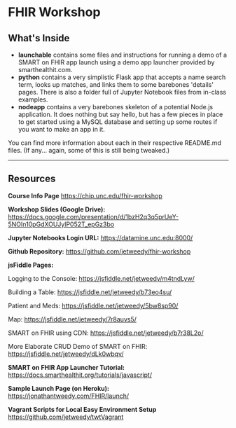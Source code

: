 # FHIR Workshop

## What's Inside

 - **launchable** contains some files and instructions for running a demo of a SMART on FHIR app launch using a demo app launcher provided by smarthealthit.com.
 - **python** contains a very simplistic Flask app that accepts a name search term, looks up matches, and links them to some barebones 'details' pages. There is also a folder full of Jupyter Notebook files from in-class examples.
 - **nodeapp** contains a very barebones skeleton of a potential Node.js application. It does nothing but say hello, but has a few pieces in place to get started using a MySQL database and setting up some routes if you want to make an app in it.

You can find more information about each in their respective README.md files. (If any... again, some of this is still being tweaked.)

---------------------------------------------------------------------

## Resources
**Course Info Page**
https://chip.unc.edu/fhir-workshop

**Workshop Slides (Google Drive):**
https://docs.google.com/presentation/d/1bzH2q3q5prUeY-5NOIn10pGdXOUJylP052T_epGz3bo

**Jupyter Notebooks Login URL:**
https://datamine.unc.edu:8000/

**Github Repository:**
https://github.com/jetweedy/fhir-workshop

**jsFiddle Pages:**

Logging to the Console: https://jsfiddle.net/jetweedy/m4tndLyw/

Building a Table: https://jsfiddle.net/jetweedy/b73eo4su/

Patient and Meds: https://jsfiddle.net/jetweedy/5bw8sp90/

Map: https://jsfiddle.net/jetweedy/7r8auvs5/

SMART on FHIR using CDN: https://jsfiddle.net/jetweedy/b7r38L2o/

More Elaborate CRUD Demo of SMART on FHIR: https://jsfiddle.net/jetweedy/dLk0wbqv/

**SMART on FHIR App Launcher Tutorial:**
https://docs.smarthealthit.org/tutorials/javascript/

**Sample Launch Page (on Heroku):**
https://jonathantweedy.com/FHIR/launch/

**Vagrant Scripts for Local Easy Environment Setup**
https://github.com/jetweedy/twtVagrant


